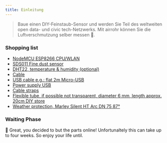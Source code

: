 ```yaml
---
title: Einleitung
---
```


>  Baue einen DIY-Feinstaub-Sensor und werden Sie Teil des weltweiten open data- und civic tech-Netzwerks. Mit airrohr können Sie die Luftverschmutzung selber messen 🚀.


### Shopping list

* [NodeMCU ESP8266 CPU/WLAN](https://www.aliexpress.com/wholesale?groupsort=1&SortType=price_asc&SearchText=nodemcu+v3+esp8266+ch340)
* [SDS011 Fine dust sensor](http://www.aliexpress.com/wholesale?groupsort=1&SortType=price_asc&SearchText=sds011) 
* [DHT22, temperature & humidity (optional)](http://www.aliexpress.com/wholesale?groupsort=1&SortType=price_asc&SearchText=dht22)
* [Cable](http://www.aliexpress.com/wholesale?groupsort=1&SortType=price_asc&SearchText=Dupont+cable+20cm+female-female)
* [USB cable e.g.: flat 2m Micro-USB](http://www.aliexpress.com/wholesale?groupsort=1&SortType=price_asc&SearchText=micro+usb+cable+flat)
* [Power supply USB]()
* [Cable straps]()
* [Flexible tube, if possible not transparent, diameter 6 mm, length approx. 20cm DIY store]()
* [Weather protection, Marley Silent HT Arc DN 75 87°](https://www.bauhaus.info/rohrsysteme/marley-ht-bogen-/p/13625028)


### Waiting Phase
🙌 Great, you decided to but the parts online! 
Unfortunaltely this can take up to four weeks. 
So enjoy your life until.
